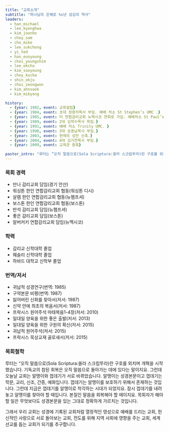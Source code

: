 ```yaml
---
title: "교회소개"
subtitle: "하나님의 은혜로 %s년 섬김의 역사"
leaders:
  - han_michael
  - lee_kyonghwa
  - kim_joonho
  - choy_sam
  - cho_mike
  - lee_sukchong
  - yi_ted
  - han_eunyoung
  - choi_youngshim
  - lee_okchu
  - kim_sooyoung
  - choy_kucha
  - shin_okju
  - choi_seongwon
  - kim_ahnsook
  - kim_mikyong

history:
  - {year: 1982, event: 교회설립}
  - {year: 1984, event: 초대 정용치목사 부임. 예배 처소 St Stephen’s UMC .}
  - {year: 1985, event: 미 연합감리교회 뉴멕시코 연회로 가입. 예배처소 St Paul’s UMC.}
  - {year: 1989, event: 2대 김학수목사 취임.}
  - {year: 1991, event: 예배 처소 Trinity UMC. }
  - {year: 1998, event: 3대 송종남목사 부임.}
  - {year: 2003, event: 현재의 성전 신축.}
  - {year: 2004, event: 4대 김기천목사 부임.}
  - {year: 2009, event: 교육관 증축}

pastor_intro: "루터는 “오직 말씀으로(Sola Scriptura:쏠라 스크립뚜라)란 구호를 외치며 개혁을 시작했습니다. 기독교의 참된 회복은 오직 말씀으로 돌아가는 데에 있다는 말이지요. 그런데 오늘날 교회는 알맹이와 껍데기가 서로 바뀌었습니다. 알맹이는 성경본문이고 껍데기는 학문, 교리, 신조, 간증, 예화입니다. 껍데기는 알맹이를 보호하기 위해서 존재하는 것입니다. 그런데 지금은 껍데기를 알맹이로 착각하는 시대가 되었지요. 잠시 껍데기를 내려놓고 알맹이를 찾아야 할 때입니다. 본질인 말씀을 회복해야 할 때이지요. 목회자가 해야 할 일은 무엇보다도 성경본문을 있는 그대로 정확하게 가르치는 것입니다."
---
```

### 목회 경력

- 만나 감리교회 담임(경기 안산)
- 워싱톤 한인 연합감리교회 협동(워싱톤 디시)
- 살렘 한인 연합감리교회 협동(뉴햄프셔)
- 보스톤 한인 연합감리교회 협동(보스톤)
- 반석 감리교회 담임(뉴햄프셔)
- 좋은 감리교회 담임(보스톤)
- 알버커키 연합감리교회 담임(뉴멕시코)

### 학력

- 감리교 신학대학 졸업
- 웨슬리 신학대학 졸업
- 하바드 대학교 신학부 졸업

### 번역/저서

- 귀납적 성경연구(번역: 1985)
- 구약본문 비평(번역: 1987)
- 잃어버린 신화를 찾아서(저서: 1987)
- 신약 안에 최초의 복음서(저서: 1987)
- 프락시스 원어주석 마태복음1-4장(저서: 2010)
- 일대일 양육을 위한 좋은 출발(저서: 2013)
- 일대일 양육을 위한 구원의 확신(저서: 2015)
- 귀납적 원어주석(저서: 2015)
- 프락시스 묵상교재 골로새서(저서: 2015)

### 목회철학

루터는 “오직 말씀으로(Sola Scriptura:쏠라 스크립뚜라)란 구호를 외치며 개혁을 시작했습니다. 기독교의 참된 회복은 오직 말씀으로 돌아가는 데에 있다는 말이지요. 그런데 오늘날 교회는 알맹이와 껍데기가 서로 바뀌었습니다. 알맹이는 성경본문이고 껍데기는 학문, 교리, 신조, 간증, 예화입니다. 껍데기는 알맹이를 보호하기 위해서 존재하는 것입니다. 그런데 지금은 껍데기를 알맹이로 착각하는 시대가 되었지요. 잠시 껍데기를 내려놓고 알맹이를 찾아야 할 때입니다. 본질인 말씀을 회복해야 할 때이지요. 목회자가 해야 할 일은 무엇보다도 성경본문을 있는 그대로 정확하게 가르치는 것입니다.

그래서 우리 교회는 성경에 기록된 교회처럼 열정적인 영성으로 예배를 드리는 교회, 헌신적인 사랑으로 서로 돌아보는 교회, 전도를 위해 지역 사회에 영향을 주는 교회, 세계 선교를 돕는 교회가 되기를 추구합니다.
